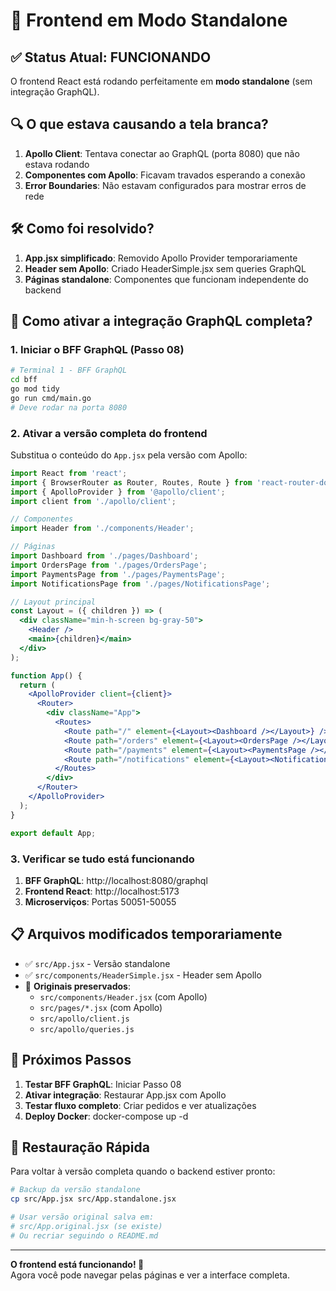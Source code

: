 # 🚨 Frontend em Modo Standalone

## ✅ **Status Atual: FUNCIONANDO**

O frontend React está rodando perfeitamente em **modo standalone** (sem integração GraphQL).

## 🔍 **O que estava causando a tela branca?**

1. **Apollo Client**: Tentava conectar ao GraphQL (porta 8080) que não estava rodando
2. **Componentes com Apollo**: Ficavam travados esperando a conexão
3. **Error Boundaries**: Não estavam configurados para mostrar erros de rede

## 🛠️ **Como foi resolvido?**

1. **App.jsx simplificado**: Removido Apollo Provider temporariamente
2. **Header sem Apollo**: Criado HeaderSimple.jsx sem queries GraphQL
3. **Páginas standalone**: Componentes que funcionam independente do backend

## 🚀 **Como ativar a integração GraphQL completa?**

### 1. **Iniciar o BFF GraphQL (Passo 08)**
```bash
# Terminal 1 - BFF GraphQL
cd bff
go mod tidy
go run cmd/main.go
# Deve rodar na porta 8080
```

### 2. **Ativar a versão completa do frontend**

Substitua o conteúdo do `App.jsx` pela versão com Apollo:

```jsx
import React from 'react';
import { BrowserRouter as Router, Routes, Route } from 'react-router-dom';
import { ApolloProvider } from '@apollo/client';
import client from './apollo/client';

// Componentes
import Header from './components/Header';

// Páginas
import Dashboard from './pages/Dashboard';
import OrdersPage from './pages/OrdersPage';
import PaymentsPage from './pages/PaymentsPage';
import NotificationsPage from './pages/NotificationsPage';

// Layout principal
const Layout = ({ children }) => (
  <div className="min-h-screen bg-gray-50">
    <Header />
    <main>{children}</main>
  </div>
);

function App() {
  return (
    <ApolloProvider client={client}>
      <Router>
        <div className="App">
          <Routes>
            <Route path="/" element={<Layout><Dashboard /></Layout>} />
            <Route path="/orders" element={<Layout><OrdersPage /></Layout>} />
            <Route path="/payments" element={<Layout><PaymentsPage /></Layout>} />
            <Route path="/notifications" element={<Layout><NotificationsPage /></Layout>} />
          </Routes>
        </div>
      </Router>
    </ApolloProvider>
  );
}

export default App;
```

### 3. **Verificar se tudo está funcionando**

1. **BFF GraphQL**: http://localhost:8080/graphql
2. **Frontend React**: http://localhost:5173
3. **Microserviços**: Portas 50051-50055

## 📋 **Arquivos modificados temporariamente**

- ✅ `src/App.jsx` - Versão standalone
- ✅ `src/components/HeaderSimple.jsx` - Header sem Apollo
- 📁 **Originais preservados**:
  - `src/components/Header.jsx` (com Apollo)
  - `src/pages/*.jsx` (com Apollo)
  - `src/apollo/client.js`
  - `src/apollo/queries.js`

## 🎯 **Próximos Passos**

1. **Testar BFF GraphQL**: Iniciar Passo 08
2. **Ativar integração**: Restaurar App.jsx com Apollo
3. **Testar fluxo completo**: Criar pedidos e ver atualizações
4. **Deploy Docker**: docker-compose up -d

## 🔄 **Restauração Rápida**

Para voltar à versão completa quando o backend estiver pronto:

```bash
# Backup da versão standalone
cp src/App.jsx src/App.standalone.jsx

# Usar versão original salva em:
# src/App.original.jsx (se existe)
# Ou recriar seguindo o README.md
```

---

**O frontend está funcionando! 🚀**  
Agora você pode navegar pelas páginas e ver a interface completa.